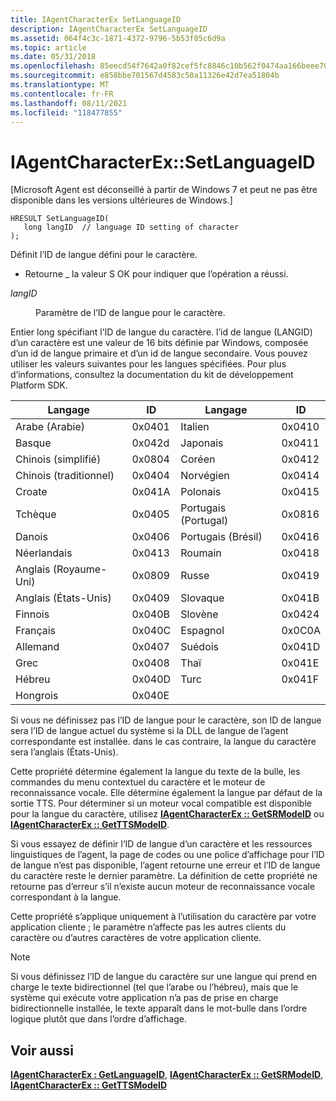 ```yaml
---
title: IAgentCharacterEx SetLanguageID
description: IAgentCharacterEx SetLanguageID
ms.assetid: 064f4c3c-1871-4372-9796-5b53f05c6d9a
ms.topic: article
ms.date: 05/31/2018
ms.openlocfilehash: 85eecd54f7642a0f82cef5fc8846c10b562f0474aa166beee7056e62782e780c
ms.sourcegitcommit: e858bbe701567d4583c50a11326e42d7ea51804b
ms.translationtype: MT
ms.contentlocale: fr-FR
ms.lasthandoff: 08/11/2021
ms.locfileid: "118477855"
---
```

# <a name="iagentcharacterexsetlanguageid"></a>IAgentCharacterEx::SetLanguageID

\[Microsoft Agent est déconseillé à partir de Windows 7 et peut ne pas être disponible dans les versions ultérieures de Windows.\]

``` syntax
HRESULT SetLanguageID(
   long langID  // language ID setting of character
); 
```

Définit l’ID de langue défini pour le caractère.

-   Retourne \_ la valeur S OK pour indiquer que l’opération a réussi.

<dl> <dt>

<span id="langID"></span><span id="langid"></span><span id="LANGID"></span>*langID*
</dt> <dd>

Paramètre de l’ID de langue pour le caractère.

</dd> </dl>

Entier long spécifiant l’ID de langue du caractère. l’id de langue (LANGID) d’un caractère est une valeur de 16 bits définie par Windows, composée d’un id de langue primaire et d’un id de langue secondaire. Vous pouvez utiliser les valeurs suivantes pour les langues spécifiées. Pour plus d’informations, consultez la documentation du kit de développement Platform SDK.



| Langage              | ID     |  Langage             | ID     |
|-----------------------|--------|-----------------------|--------|
| Arabe (Arabie)        | 0x0401 | Italien               | 0x0410 |
| Basque                | 0x042d | Japonais              | 0x0411 |
| Chinois (simplifié)  | 0x0804 | Coréen                | 0x0412 |
| Chinois (traditionnel) | 0x0404 | Norvégien             | 0x0414 |
| Croate              | 0x041A | Polonais                | 0x0415 |
| Tchèque                 | 0x0405 | Portugais (Portugal) | 0x0816 |
| Danois                | 0x0406 | Portugais (Brésil)   | 0x0416 |
| Néerlandais                 | 0x0413 | Roumain              | 0x0418 |
| Anglais (Royaume-Uni)     | 0x0809 | Russe               | 0x0419 |
| Anglais (États-Unis)          | 0x0409 | Slovaque             | 0x041B |
| Finnois               | 0x040B | Slovène             | 0x0424 |
| Français                | 0x040C | Espagnol               | 0x0C0A |
| Allemand                | 0x0407 | Suédois               | 0x041D |
| Grec                 | 0x0408 | Thaï                  | 0x041E |
| Hébreu                | 0x040D | Turc               | 0x041F |
| Hongrois             | 0x040E |                       |        |



 

Si vous ne définissez pas l’ID de langue pour le caractère, son ID de langue sera l’ID de langue actuel du système si la DLL de langue de l’agent correspondante est installée. dans le cas contraire, la langue du caractère sera l’anglais (États-Unis).

Cette propriété détermine également la langue du texte de la bulle, les commandes du menu contextuel du caractère et le moteur de reconnaissance vocale. Elle détermine également la langue par défaut de la sortie TTS. Pour déterminer si un moteur vocal compatible est disponible pour la langue du caractère, utilisez [**IAgentCharacterEx :: GetSRModeID**](iagentcharacterex--getsrmodeid.md) ou [**IAgentCharacterEx :: GetTTSModeID**](iagentcharacterex--getttsmodeid.md).

Si vous essayez de définir l’ID de langue d’un caractère et les ressources linguistiques de l’agent, la page de codes ou une police d’affichage pour l’ID de langue n’est pas disponible, l’agent retourne une erreur et l’ID de langue du caractère reste le dernier paramètre. La définition de cette propriété ne retourne pas d’erreur s’il n’existe aucun moteur de reconnaissance vocale correspondant à la langue.

Cette propriété s’applique uniquement à l’utilisation du caractère par votre application cliente ; le paramètre n’affecte pas les autres clients du caractère ou d’autres caractères de votre application cliente.

> [!Note]  
> Si vous définissez l’ID de langue du caractère sur une langue qui prend en charge le texte bidirectionnel (tel que l’arabe ou l’hébreu), mais que le système qui exécute votre application n’a pas de prise en charge bidirectionnelle installée, le texte apparaît dans le mot-bulle dans l’ordre logique plutôt que dans l’ordre d’affichage.

 

## <a name="see-also"></a>Voir aussi

[**IAgentCharacterEx : GetLanguageID**](iagentcharacterex--getlanguageid.md), [**IAgentCharacterEx :: GetSRModeID**](iagentcharacterex--getsrmodeid.md), [**IAgentCharacterEx :: GetTTSModeID**](iagentcharacterex--getttsmodeid.md)


 

 




